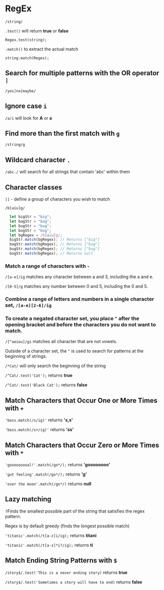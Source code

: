 # RegEx

`/string/`

`.test()` will return **true** or **false**

`Regex.test(string);`

`.match()` to extract the actual match

`string.match(Regex);`

## Search for multiple patterns with the OR operator `|`

`/yes|no|maybe/`

## Ignore case `i`

`/a/i` will look for **A** or **a**

## Find more than the first match with `g`

`/string/g`

## Wildcard character `.`

`/abc./` will search for all strings that contain 'abc' within them

## Character classes 

`[]` - define a group of characters you wish to match

`/b[aiu]g/`

```javascript
  let bigStr = "big";
  let bagStr = "bag";
  let bugStr = "bug";
  let bogStr = "bog";
  let bgRegex = /b[aiu]g/;
  bigStr.match(bgRegex); // Returns ["big"]
  bagStr.match(bgRegex); // Returns ["bag"]
  bugStr.match(bgRegex); // Returns ["bug"]
  bogStr.match(bgRegex); // Returns null
```

### Match a range of characters with `-`

`/[a-e]/ig` matches any character between a and 3, including the a and e.

`/[0-5]/g` matches any number between 0 and 5, including the 0 and 5.

### Combine a range of letters and numbers in a single character set, `/[a-e][2-6]/ig`

### To create a negated character set, you place `^` after the opening bracket and before the characters you do not want to match.

`/[^aeiou]/gi` matches all character that are not vowels.

 Outside of a character set, the `^` is used to search for patterns at the beginning of strings.
 
 `/*Cat/` will only search the beginning of the string
 
`/^Cat/.test('Cat');` returns **true**

`/^Cat/.test('Black Cat');` returns **false**

## Match Characters that Occur One or More Times with `+`

`'bass.match(/s/ig)'`  returns **'s,s'**

`'bass.match(/s+/ig)'` returns **'ss'**

## Match Characters that Occur Zero or More Times with `*`

`'gooooooooal!'.match(/go*/);` returns **'goooooooo'**

`'gut feeling'.match(/go*/);` returns **'g'**

`'over the moon'.match(/go*/)` returns **null**

## Lazy matching

`?`Finds the smallest possible part of the string that satisfies the regex pattern.

Regex is by default greedy (finds the longest possible match)

`'titanic'.match(/t[a-z]i/ig);` returns **titani**

`'titanic'.match(/t[a-z]*i?/ig);` returns **ti**


## Match Ending String Patterns with `$`

`/story$/.test('This is a never ending story)` returns **true**

`/story$/.test('Sometimes a story will have to end)` returns **false**

